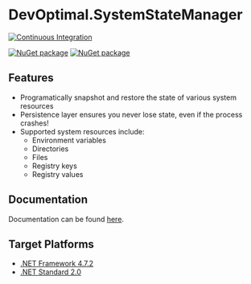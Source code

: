 # DevOptimal.SystemStateManager

[![Continuous Integration](https://github.com/DevOptimal/SystemStateManager/actions/workflows/ci.yml/badge.svg)](https://github.com/DevOptimal/SystemStateManager/actions/workflows/ci.yml)

[![NuGet package](https://img.shields.io/nuget/v/DevOptimal.SystemStateManager.svg?label=DevOptimal.SystemStateManager&logo=nuget)](https://nuget.org/packages/DevOptimal.SystemStateManager)
[![NuGet package](https://img.shields.io/nuget/v/DevOptimal.SystemStateManager.Persistence.svg?label=DevOptimal.SystemStateManager.Persistence&logo=nuget)](https://nuget.org/packages/DevOptimal.SystemStateManager.Persistence)

## Features

- Programatically snapshot and restore the state of various system resources
- Persistence layer ensures you never lose state, even if the process crashes!
- Supported system resources include:
    - Environment variables
    - Directories
    - Files
    - Registry keys
    - Registry values

## Documentation

Documentation can be found [here](https://github.com/DevOptimal/SystemStateManager/blob/main/doc/index.md).

## Target Platforms

- [.NET Framework 4.7.2](https://docs.microsoft.com/en-us/dotnet/framework/migration-guide/versions-and-dependencies#net-framework-472)
- [.NET Standard 2.0](https://docs.microsoft.com/en-us/dotnet/standard/net-standard?tabs=net-standard-2-0)
